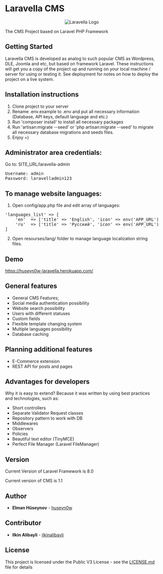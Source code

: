 # Laravella CMS
<p align="center">
<img alt="Laravella Logo" src="https://raw.githubusercontent.com/huseyn0w/Laravella-CMS/master/public/front/default/img/readme.png">
</p>
The CMS Project based on Laravel PHP Framework

## Getting Started
Laravella CMS is developed as analog to such popular CMS as Wordpress, DLE, Joomla and etc, but based on framework Laravel.
These instructions will get you a copy of the project up and running on your local machine / server for using or testing it.
See deployment for notes on how to deploy the project on a live system.

## Installation instructions
1) Clone project to your server
2) Rename .env.example to .env and put all necessary information (Database, API keys, default language and etc.)
3) Run 'composer install' to install all necessary packages
4) Run 'artisan:migrate --seed' or 'php artisan:migrate --seed' to migrate all necessary database migrations and seeds files.
5) Enjoy =)



## Administrator area credentials:
Go to: SITE_URL/laravella-admin
<pre>
Username: admin
Password: laravelladmin123
</pre>

## To manage website languages:
1) Open config/app.php file and edit array of languages:
<pre>
'languages_list' => [
    'en'  => ['title' => 'English', 'icon' => env('APP_URL').'/admin/img/flags/en.png'],
    'ru'  => ['title' => 'Русский', 'icon' => env('APP_URL').'/admin/img/flags/ru.png']
]
</pre>

2) Open resourses/lang/ folder to manage language localization string files.


## Demo
https://huseyn0w-laravella.herokuapp.com/

## General features
* General CMS Features;
* Social media authentication possibility
* Website search possibility
* Users with different statuses
* Custom fields
* Flexible template changing system
* Multiple languages possibility
* Database caching

## Planning additional features
* E-Commerce extension
* REST API for posts and pages



## Advantages for developers
Why it is easy to extend? Because it was written by using best practices and technologies, such as:
* Short controllers
* Separate Validator Request classes
* Repository pattern to work with DB
* Middlewares
* Observers
* Policies
* Beautiful text editor (TinyMCE)
* Perfect File Manager (Laravel FileManager)

## Version

Current Version of Laravel Framework is 8.0

Current version of CMS is 1.1

## Author

* **Elman Hüseynov** - [huseyn0w](https://linkedin.com/in/huseyn0w)

## Contributor

* **Ilkin Alibayli** - [ilkinalibayli](https://www.linkedin.com/in/ilkin-alibayli/)

## License

This project is licensed under the Public V3 License - see the [LICENSE.md](LICENSE.md) file for details

